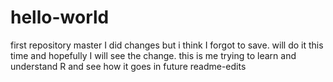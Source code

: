 # hello-world
first repository
master
I did changes but i think I forgot to save. will do it this time
and hopefully I will see the change.
this is me trying to learn and understand R and 
see how it goes in future
readme-edits
